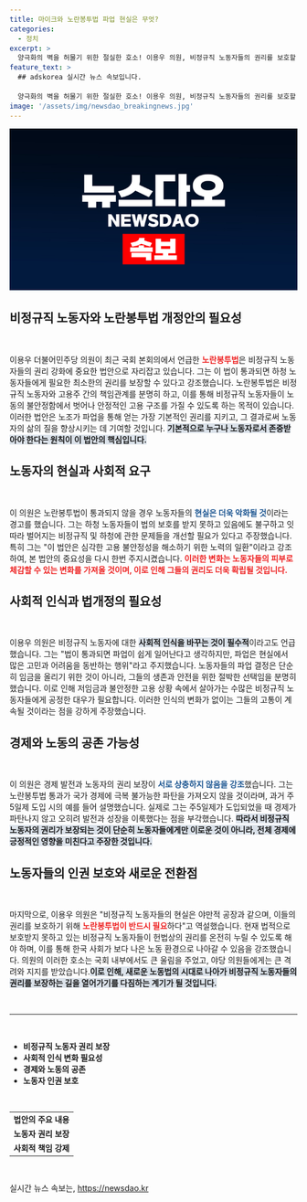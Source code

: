 ```yaml
---
title: 마이크와 노란봉투법 파업 현실은 무엇?
categories:
  - 정치
excerpt: >
  양극화의 벽을 허물기 위한 절실한 호소! 이용우 의원, 비정규직 노동자들의 권리를 보호할 노란봉투법의 필요성을 알리며 뜨거운 반응을 이끌어냈다. 헌법을 수호하는 진정한 의역의 순간을 놓치지 마세요!
feature_text: >
  ## adskorea 실시간 뉴스 속보입니다.

  양극화의 벽을 허물기 위한 절실한 호소! 이용우 의원, 비정규직 노동자들의 권리를 보호할 노란봉투법의 필요성을 알리며 뜨거운 반응을 이끌어냈다. 헌법을 수호하는 진정한 의역의 순간을 놓치지 마세요!
image: '/assets/img/newsdao_breakingnews.jpg'
---
```


<p><img src="/assets/img/newsdao_breakingnews.jpg" alt="adskorea 속보" /></p>

<h2 data-ke-size="size26">비정규직 노동자와 노란봉투법 개정안의 필요성</h2>

<p data-ke-size="size16">&nbsp;</p>

<p>이용우 더불어민주당 의원이 최근 국회 본회의에서 언급한 <b><span style="color: #ee2323;">노란봉투법</span></b>은 비정규직 노동자들의 권리 강화에 중요한 법안으로 자리잡고 있습니다. 그는 이 법이 통과되면 하청 노동자들에게 필요한 최소한의 권리를 보장할 수 있다고 강조했습니다. 노란봉투법은 비정규직 노동자와 고용주 간의 책임관계를 분명히 하고, 이를 통해 비정규직 노동자들이 노동의 불안정함에서 벗어나 안정적인 고용 구조를 가질 수 있도록 하는 목적이 있습니다. 이러한 법안은 노조가 파업을 통해 얻는 가장 기본적인 권리를 지키고, 그 결과로써 노동자의 삶의 질을 향상시키는 데 기여할 것입니다. <b><span style="background-color: #21538527;">기본적으로 누구나 노동자로서 존중받아야 한다는 원칙이 이 법안의 핵심입니다.</span></b> </p>

<h2 data-ke-size="size26">노동자의 현실과 사회적 요구</h2>

<p data-ke-size="size16">&nbsp;</p>

<p>이 의원은 노란봉투법이 통과되지 않을 경우 노동자들의 <b><span style="color: #1a5490;">현실은 더욱 악화될 것</span></b>이라는 경고를 했습니다. 그는 하청 노동자들이 법의 보호를 받지 못하고 있음에도 불구하고 잇따라 벌어지는 비정규직 및 하청에 관한 문제들을 개선할 필요가 있다고 주장했습니다. 특히 그는 "이 법안은 심각한 고용 불안정성을 해소하기 위한 노력의 일환"이라고 강조하여, 본 법안의 중요성을 다시 한번 주지시켰습니다. <b><span style="color: #ee2323;">이러한 변화는 노동자들의 피부로 체감할 수 있는 변화를 가져올 것이며, 이로 인해 그들의 권리도 더욱 확립될 것입니다.</span></b></p>

<h2 data-ke-size="size26">사회적 인식과 법개정의 필요성</h2>

<p data-ke-size="size16">&nbsp;</p>

<p>이용우 의원은 비정규직 노동자에 대한 <b><span style="background-color: #21538527;">사회적 인식을 바꾸는 것이 필수적</span></b>이라고도 언급했습니다. 그는 "법이 통과되면 파업이 쉽게 일어난다고 생각하지만, 파업은 현실에서 많은 고민과 어려움을 동반하는 행위"라고 주지했습니다. 노동자들의 파업 결정은 단순히 임금을 올리기 위한 것이 아니라, 그들의 생존과 안전을 위한 절박한 선택임을 분명히 했습니다. 이로 인해 저임금과 불안정한 고용 상황 속에서 살아가는 수많은 비정규직 노동자들에게 공정한 대우가 필요합니다. 이러한 인식의 변화가 없이는 그들의 고통이 계속될 것이라는 점을 강하게 주장했습니다.</p>

<h2 data-ke-size="size26">경제와 노동의 공존 가능성</h2>

<p data-ke-size="size16">&nbsp;</p>

<p>이 의원은 경제 발전과 노동자의 권리 보장이 <b><span style="color: #1a5490;">서로 상충하지 않음을 강조</span></b>했습니다. 그는 노란봉투법 통과가 국가 경제에 극복 불가능한 파탄을 가져오지 않을 것이라며, 과거 주5일제 도입 시의 예를 들어 설명했습니다. 실제로 그는 주5일제가 도입되었을 때 경제가 파탄나지 않고 오히려 발전과 성장을 이룩했다는 점을 부각했습니다. <b><span style="background-color: #21538527;">따라서 비정규직 노동자의 권리가 보장되는 것이 단순히 노동자들에게만 이로운 것이 아니라, 전체 경제에 긍정적인 영향을 미친다고 주장한 것입니다.</span></b></p>

<h2 data-ke-size="size26">노동자들의 인권 보호와 새로운 전환점</h2>

<p data-ke-size="size16">&nbsp;</p>

<p>마지막으로, 이용우 의원은 "비정규직 노동자들의 현실은 야만적 공장과 같으며, 이들의 권리를 보호하기 위해 <b><span style="color: #ee2323;">노란봉투법이 반드시 필요</span></b>하다"고 역설했습니다. 현재 법적으로 보호받지 못하고 있는 비정규직 노동자들이 헌법상의 권리를 온전히 누릴 수 있도록 해야 하며, 이를 통해 한국 사회가 보다 나은 노동 환경으로 나아갈 수 있음을 강조했습니다. 의원의 이러한 호소는 국회 내부에서도 큰 울림을 주었고, 야당 의원들에게는 큰 격려와 지지를 받았습니다.<b><span style="background-color: #21538527;">이로 인해, 새로운 노동법의 시대로 나아가 비정규직 노동자들의 권리를 보장하는 길을 열어가기를 다짐하는 계기가 될 것입니다.</span></b> </p>

<p data-ke-size="size16">&nbsp;</p> 

<hr> 

<p data-ke-size="size16">&nbsp;</p>

<ul>
    <li><b>비정규직 노동자 권리 보장</b></li>
    <li><b>사회적 인식 변화 필요성</b></li>
    <li><b>경제와 노동의 공존</b></li>
    <li><b>노동자 인권 보호</b></li>
</ul>

<p data-ke-size="size16">&nbsp;</p>

<table style="border-collapse: collapse; width: 100%;">
    <tr>
        <td style="text-align: center; height: 17px;"><b>법안의 주요 내용</b></td>
    </tr>
    <tr>
        <td style="text-align: center; height: 17px;"><b>노동자 권리 보장</b></td>
    </tr>
    <tr>
        <td style="text-align: center; height: 17px;"><b>사회적 책임 강제</b></td>
    </tr>
</table>

<p data-ke-size="size16">&nbsp;</p>
실시간 뉴스 속보는, <a href="https://newsdao.kr" rel="dofollow">https://newsdao.kr</a>


